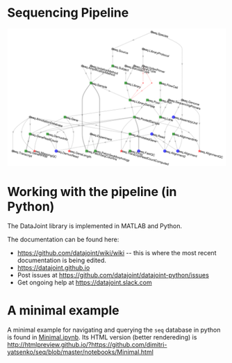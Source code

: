 # Sequencing Pipeline
![seq ERD](erd.png)

# Working with the pipeline (in Python)
The DataJoint library is implemented in MATLAB and Python.  

The documentation can be found here:
* https://github.com/datajoint/wiki/wiki -- this is where the most recent documentation is being edited.
* https://datajoint.github.io
* Post issues at https://github.com/datajoint/datajoint-python/issues
* Get ongoing help at https://datajoint.slack.com

# A minimal example
A minimal example for navigating and querying the `seq` database in python is found in [Minimal.ipynb](notebooks/Minimal.ipynb).
Its HTML version (better rendereding) is http://htmlpreview.github.io/?https://github.com/dimitri-yatsenko/seq/blob/master/notebooks/Minimal.html

